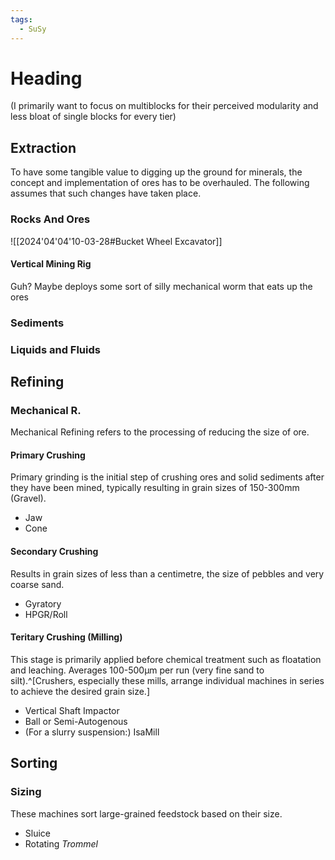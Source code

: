 ```yaml
---
tags:
  - SuSy
---
```

# Heading
(I primarily want to focus on multiblocks for their perceived modularity and less bloat of single blocks for every tier)
## Extraction
To have some tangible value to digging up the ground for minerals, the concept and implementation of ores has to be overhauled. The following assumes that such changes have taken place. 
### Rocks And Ores
![[2024'04'04'10-03-28#Bucket Wheel Excavator]]
#### Vertical Mining Rig
Guh? 
Maybe deploys some sort of silly mechanical worm that eats up the ores

### Sediments
### Liquids and Fluids

## Refining
### Mechanical R. 
Mechanical Refining refers to the processing of reducing the size of ore. 
#### Primary Crushing
Primary grinding is the initial step of crushing ores and solid sediments after they have been mined, typically resulting in grain sizes of 150-300mm (Gravel).
- Jaw
- Cone
#### Secondary Crushing
Results in grain sizes of less than a centimetre, the size of pebbles and very coarse sand.
- Gyratory
- HPGR/Roll
#### Teritary Crushing (Milling)
This stage is primarily applied before chemical treatment such as floatation and leaching. 
Averages 100-500µm per run (very fine sand to silt).^[Crushers, especially these mills, arrange individual machines in series to achieve the desired grain size.]
- Vertical Shaft Impactor
- Ball or Semi-Autogenous
- (For a slurry suspension:) IsaMill
## Sorting
### Sizing
These machines sort large-grained feedstock based on their size.
- Sluice
- Rotating *Trommel*

